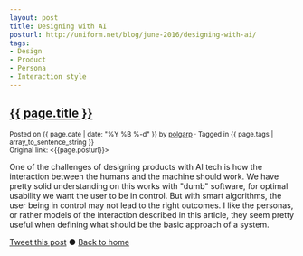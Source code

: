 ```yaml
---
layout: post
title: Designing with AI
posturl: http://uniform.net/blog/june-2016/designing-with-ai/
tags:
- Design
- Product
- Persona
- Interaction style
---
```


## [{{ page.title }}]({{page.posturl}})
<small>Posted on {{ page.date | date: "%Y %B %-d" }} by <a href="https://twitter.com/polgarp">polgarp</a> &middot; Tagged in {{ page.tags | array_to_sentence_string }}</small>  
<small>Original link: <{{page.posturl}}></small>

One of the challenges of designing products with AI tech is how the interaction between the humans and the machine should work. We have pretty solid understanding on this works with "dumb" software, for optimal usability we want the user to be in control. But with smart algorithms, the user being in control may not lead to the right outcomes. I like the personas, or rather models of the interaction described in this article, they seem pretty useful when defining what should be the basic approach of a system.

<!--more-->
<a href="http://twitter.com/share?text={{page.title}}&url={{site.site_baseurl}}{{page.url}}&via=polgarp" target="_blank">Tweet this post</a> &#x25cf; <a href="{{ site.baseurl }}">Back to home</a>
